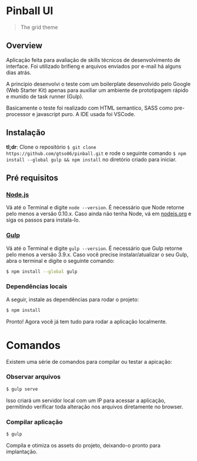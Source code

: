 # Pinball UI
> The  grid theme

## Overview
Aplicação feita para avaliação de skills técnicos de desenvolvimento de interface. Foi utilizado brifieng e arquivos enviados por e-mail há alguns dias atrás.

A principio desenvolvi o teste com um boilerplate desenvolvido pelo Google (Web Starter Kit) apenas para auxiliar um ambiente de prototipagem rápido e munido de task runner (Gulp).

Basicamente o teste foi realizado com HTML semantico, SASS como pre-processor e javascript puro. A IDE usada foi VSCode.

## Instalação

**tl;dr**: Clone o repositório `$ git clone https://github.com/gtso86/pinball.git` e rode o seguinte comando `$ npm install --global gulp && npm install` no diretório criado para iniciar.


## Pré requisitos

### [Node.js](https://nodejs.org)

Vá até o Terminal e digite `node --version`.
É necessário que Node retorne pelo menos a versão 0.10.x.
Caso ainda não tenha Node, vá em [nodejs.org](https://nodejs.org) e siga os passos para instala-lo.

### [Gulp](http://gulpjs.com)

Vá até o Terminal e digite `gulp --version`.
É necessário que Gulp retorne pelo menos a versão 3.9.x.
Caso você precise instalar/atualizar o seu Gulp, abra o terminal e digite o seguinte comando:

```sh
$ npm install --global gulp
```

### Dependências locais

A seguir, instale as dependências para rodar o projeto:

```sh
$ npm install
```

Pronto! Agora você já tem tudo para rodar a aplicação localmente.


# Comandos

Existem uma série de comandos para compilar ou testar a apicação:

### Observar arquivos

```sh
$ gulp serve
```

Isso criará um servidor local com um IP para acessar a aplicação, permitindo verificar toda alteração nos arquivos diretamente no browser.


### Compilar aplicação

```sh
$ gulp
```

Compila e otimiza os assets do projeto, deixando-o pronto para implantação.
